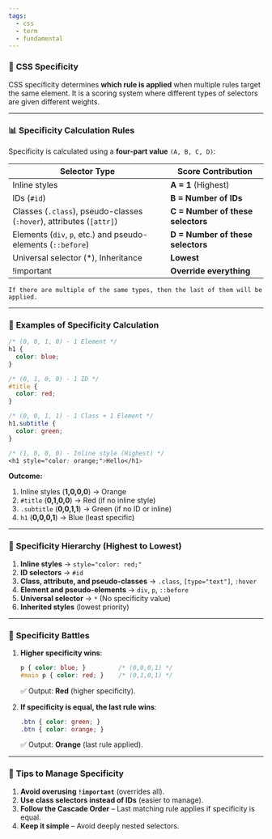 ```yaml
---
tags:
  - css
  - term
  - fundamental
---
```


### 🎯 **CSS Specificity**

CSS specificity determines **which rule is applied** when multiple rules target the same element. It is a scoring system where different types of selectors are given different weights.

---

### 📊 **Specificity Calculation Rules**

Specificity is calculated using a **four-part value** `(A, B, C, D)`:

| Selector Type                                                        | Score Contribution                |
| -------------------------------------------------------------------- | --------------------------------- |
| Inline styles                                                        | **A = 1** (Highest)               |
| IDs (`#id`)                                                          | **B = Number of IDs**             |
| Classes (`.class`), pseudo-classes (`:hover`), attributes (`[attr]`) | **C = Number of these selectors** |
| Elements (`div`, `p`, etc.) and pseudo-elements (`::before`)         | **D = Number of these selectors** |
| Universal selector (\*), Inheritance                                 | **Lowest**                                  |
| !important                                                           | **Override everything**                                  |

```ad-important
If there are multiple of the same types, then the last of them will be applied.
```

---

### 📏 **Examples of Specificity Calculation**

```css
/* (0, 0, 1, 0) - 1 Element */
h1 {
  color: blue;
}

/* (0, 1, 0, 0) - 1 ID */
#title {
  color: red;
}

/* (0, 0, 1, 1) - 1 Class + 1 Element */
h1.subtitle {
  color: green;
}

/* (1, 0, 0, 0) - Inline style (Highest) */
<h1 style="color: orange;">Hello</h1>
```

**Outcome:**

1. Inline styles (**1,0,0,0**) → Orange
2. `#title` (**0,1,0,0**) → Red (if no inline style)
3. `.subtitle` (**0,0,1,1**) → Green (if no ID or inline)
4. `h1` (**0,0,0,1**) → Blue (least specific)

---

### 🥇 **Specificity Hierarchy (Highest to Lowest)**

1. **Inline styles** → `style="color: red;"`
2. **ID selectors** → `#id`
3. **Class, attribute, and pseudo-classes** → `.class`, `[type="text"]`, `:hover`
4. **Element and pseudo-elements** → `div`, `p`, `::before`
5. **Universal selector** → `*` (No specificity value)
6. **Inherited styles** (lowest priority)

---

### 🧠 **Specificity Battles**

1. **Higher specificity wins**:
    
    ```css
    p { color: blue; }         /* (0,0,0,1) */
    #main p { color: red; }    /* (0,1,0,1) */
    ```
    
    ✅ Output: **Red** (higher specificity).
    
2. **If specificity is equal, the last rule wins**:
    
    ```css
    .btn { color: green; }
    .btn { color: orange; }
    ```
    
    ✅ Output: **Orange** (last rule applied).
    

---

### 🚀 **Tips to Manage Specificity**

1. **Avoid overusing `!important`** (overrides all).
2. **Use class selectors instead of IDs** (easier to manage).
3. **Follow the Cascade Order** – Last matching rule applies if specificity is equal.
4. **Keep it simple** – Avoid deeply nested selectors.
